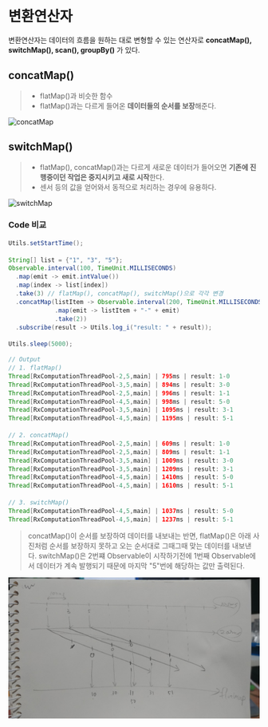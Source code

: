 # 변환연산자

변환연산자는 데이터의 흐름을 원하는 대로 변형할 수 있는 연산자로 **concatMap(), switchMap(), scan(), groupBy()** 가 있다.



## concatMap()

> - flatMap()과 비슷한 함수
> - flatMap()과는 다르게 들어온 **데이터들의 순서를 보장**해준다.

![concatMap](https://raw.github.com/wiki/ReactiveX/RxJava/images/rx-operators/concatMap.png)



## switchMap()

> - flatMap(), concatMap()과는 다르게 새로운 데이터가 들어오면 **기존에 진행중이던 작업은 중지시키고 새로 시작**한다.
> - 센서 등의 값을 얻어와서 동적으로 처리하는 경우에 유용하다.

![switchMap](https://raw.github.com/wiki/ReactiveX/RxJava/images/rx-operators/switchMap.png)



### Code 비교

```java
Utils.setStartTime();

String[] list = {"1", "3", "5"};
Observable.interval(100, TimeUnit.MILLISECONDS)
  .map(emit -> emit.intValue())
  .map(index -> list[index])
  .take(3) // flatMap(), concatMap(), switchMap()으로 각각 변경
  .concatMap(listItem -> Observable.interval(200, TimeUnit.MILLISECONDS)
             .map(emit -> listItem + "-" + emit)
             .take(2))
  .subscribe(result -> Utils.log_i("result: " + result));

Utils.sleep(5000);
```

```java
// Output
// 1. flatMap()
Thread[RxComputationThreadPool-2,5,main] | 795ms | result: 1-0
Thread[RxComputationThreadPool-3,5,main] | 894ms | result: 3-0
Thread[RxComputationThreadPool-2,5,main] | 996ms | result: 1-1
Thread[RxComputationThreadPool-4,5,main] | 998ms | result: 5-0
Thread[RxComputationThreadPool-3,5,main] | 1095ms | result: 3-1
Thread[RxComputationThreadPool-4,5,main] | 1195ms | result: 5-1
  
// 2. concatMap()
Thread[RxComputationThreadPool-2,5,main] | 609ms | result: 1-0
Thread[RxComputationThreadPool-2,5,main] | 809ms | result: 1-1
Thread[RxComputationThreadPool-3,5,main] | 1009ms | result: 3-0
Thread[RxComputationThreadPool-3,5,main] | 1209ms | result: 3-1
Thread[RxComputationThreadPool-4,5,main] | 1410ms | result: 5-0
Thread[RxComputationThreadPool-4,5,main] | 1610ms | result: 5-1

// 3. switchMap()
Thread[RxComputationThreadPool-4,5,main] | 1037ms | result: 5-0
Thread[RxComputationThreadPool-4,5,main] | 1237ms | result: 5-1
```

> concatMap()이 순서를 보장하여 데이터를 내보내는 반면, flatMap()은 아래 사진처럼 순서를 보장하지 못하고 오는 순서대로 그때그때 맞는 데이터를 내보낸다. switchMap()은 2번쨰 Observable이 시작하기전에 1번째 Observable에서 데이터가 계속 발행되기 때문에 마지막 "5"번에 해당하는 값만 출력된다.

![concatMap](concatMap.jpg)



